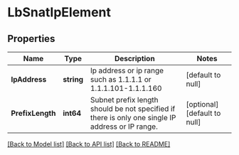 # LbSnatIpElement

## Properties
Name | Type | Description | Notes
------------ | ------------- | ------------- | -------------
**IpAddress** | **string** | Ip address or ip range such as 1.1.1.1 or 1.1.1.101-1.1.1.160 | [default to null]
**PrefixLength** | **int64** | Subnet prefix length should be not specified if there is only one single IP address or IP range.  | [optional] [default to null]

[[Back to Model list]](../README.md#documentation-for-models) [[Back to API list]](../README.md#documentation-for-api-endpoints) [[Back to README]](../README.md)

